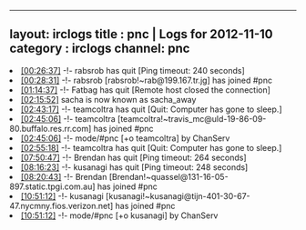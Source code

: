 
---
layout: irclogs
title : pnc | Logs for 2012-11-10
category : irclogs
channel: pnc
---
<li class="logitem"><a href="#00:26:37" name="00:26:37" class="time">[00:26:37]</a> -!- <span class="quit">rabsrob</span> has quit [Ping timeout: 240 seconds] </li>
<li class="logitem"><a href="#00:28:31" name="00:28:31" class="time">[00:28:31]</a> -!- <span class="join">rabsrob</span> [rabsrob!~rab@199.167.tr.jg] has joined #pnc </li>
<li class="logitem"><a href="#01:14:37" name="01:14:37" class="time">[01:14:37]</a> -!- <span class="quit">Fatbag</span> has quit [Remote host closed the connection] </li>
<li class="logitem"><a href="#02:15:52" name="02:15:52" class="time">[02:15:52]</a> <span class="nick">sacha</span> is now known as <span class="nick">sacha_away</span> </li>
<li class="logitem"><a href="#02:43:17" name="02:43:17" class="time">[02:43:17]</a> -!- <span class="quit">teamcoltra</span> has quit [Quit: Computer has gone to sleep.] </li>
<li class="logitem"><a href="#02:45:06" name="02:45:06" class="time">[02:45:06]</a> -!- <span class="join">teamcoltra</span> [teamcoltra!~travis_mc@uld-19-86-09-80.buffalo.res.rr.com] has joined #pnc </li>
<li class="logitem"><a href="#02:45:06" name="02:45:06" class="time">[02:45:06]</a> -!- mode/<span class="mode">#pnc</span> [+o teamcoltra] by ChanServ </li>
<li class="logitem"><a href="#02:55:18" name="02:55:18" class="time">[02:55:18]</a> -!- <span class="quit">teamcoltra</span> has quit [Quit: Computer has gone to sleep.] </li>
<li class="logitem"><a href="#07:50:47" name="07:50:47" class="time">[07:50:47]</a> -!- <span class="quit">Brendan</span> has quit [Ping timeout: 264 seconds] </li>
<li class="logitem"><a href="#08:16:23" name="08:16:23" class="time">[08:16:23]</a> -!- <span class="quit">kusanagi</span> has quit [Ping timeout: 248 seconds] </li>
<li class="logitem"><a href="#08:20:43" name="08:20:43" class="time">[08:20:43]</a> -!- <span class="join">Brendan</span> [Brendan!~quassel@131-16-05-897.static.tpgi.com.au] has joined #pnc </li>
<li class="logitem"><a href="#10:51:12" name="10:51:12" class="time">[10:51:12]</a> -!- <span class="join">kusanagi</span> [kusanagi!~kusanagi@tijn-401-30-67-47.nycmny.fios.verizon.net] has joined #pnc </li>
<li class="logitem"><a href="#10:51:12" name="10:51:12" class="time">[10:51:12]</a> -!- mode/<span class="mode">#pnc</span> [+o kusanagi] by ChanServ </li>


